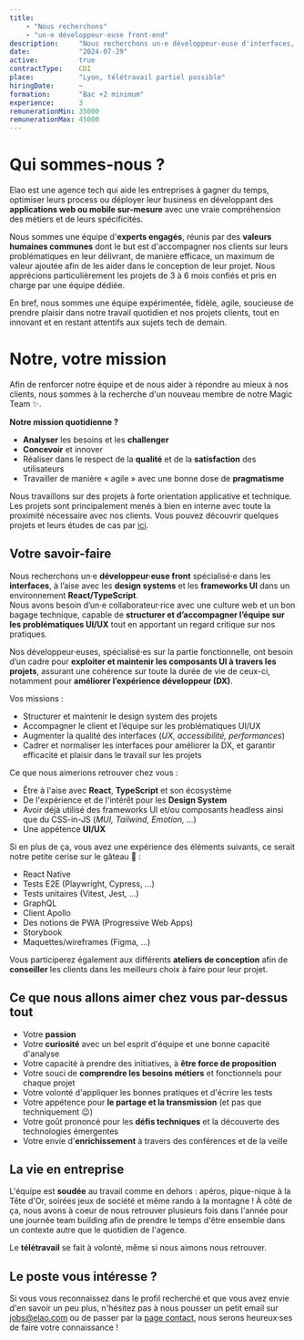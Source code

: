 ```yaml
---
title:
    - "Nous recherchons"
    - "un·e développeur·euse front-end"
description:     "Nous recherchons un·e développeur·euse d'interfaces, ayant une expérience des design systems dans un écosystème React"
date:            "2024-07-29"
active:          true
contractType:    CDI
place:           "Lyon, télétravail partiel possible"
hiringDate:      ~
formation:       "Bac +2 minimum"
experience:      3
remunerationMin: 35000
remunerationMax: 45000
---
```


# Qui sommes-nous ?

Elao est une agence tech qui aide les entreprises à gagner du temps, optimiser leurs process ou déployer leur business
en développant des **applications web ou mobile sur-mesure** avec une vraie compréhension des métiers et de leurs
spécificités.

Nous sommes une équipe d'**experts engagés**, réunis par des **valeurs humaines communes** dont le but est d'accompagner
nos clients sur leurs problématiques en leur délivrant, de manière efficace, un maximum de valeur ajoutée afin de les
aider dans le conception de leur projet. Nous apprécions particulièrement les projets de 3 à 6 mois confiés et pris en
charge par une équipe dédiée.

En bref, nous sommes une équipe expérimentée, fidèle, agile, soucieuse de prendre plaisir dans notre travail quotidien
et nos projets clients, tout en innovant et en restant attentifs aux sujets tech de demain.

# Notre, votre mission

Afin de renforcer notre équipe et de nous aider à répondre au mieux à nos clients, nous sommes à la recherche d'un
nouveau membre de notre Magic Team ✨.

**Notre mission quotidienne ?**

- **Analyser** les besoins et les **challenger**
- **Concevoir** et innover
- Réaliser dans le respect de la **qualité** et de la **satisfaction** des utilisateurs
- Travailler de manière « agile » avec une bonne dose de **pragmatisme**

Nous travaillons sur des projets à forte orientation applicative et technique. Les projets sont principalement menés à
bien en interne avec toute la proximité nécessaire avec nos clients.
Vous pouvez découvrir quelques projets et leurs études de cas par [ici](https://www.elao.com/nos-experiences/).

## Votre savoir-faire

Nous recherchons un·e **développeur·euse front** spécialisé·e dans les **interfaces**, à l’aise avec les 
**design systems** et les **frameworks UI** dans un environnement **React/TypeScript**.   
Nous avons besoin d’un·e collaborateur·rice avec une culture web et un bon bagage technique, capable de **structurer
et d’accompagner l’équipe sur les problématiques UI/UX** tout en apportant un regard critique sur nos pratiques.

Nos développeur·euses, spécialisé·es sur la partie fonctionnelle, ont besoin d’un cadre pour **exploiter et maintenir
les composants UI à travers les projets**, assurant une cohérence sur toute la durée de vie de ceux-ci, notamment pour
**améliorer l’expérience développeur (DX)**.

Vos missions :

- Structurer et maintenir le design system des projets
- Accompagner le client et l’équipe sur les problématiques UI/UX
- Augmenter la qualité des interfaces (_UX, accessibilité, performances_)
- Cadrer et normaliser les interfaces pour améliorer la DX, et garantir efficacité et plaisir dans le travail sur les
  projets

Ce que nous aimerions retrouver chez vous :

- Être à l'aise avec **React**, **TypeScript** et son écosystème
- De l'expérience et de l'intérêt pour les **Design System**
- Avoir déjà utilisé des frameworks UI et/ou composants headless ainsi que du CSS-in-JS (_MUI, Tailwind, Emotion, ..._)
- Une appétence **UI/UX**

Si en plus de ça, vous avez une expérience des éléments suivants, ce serait notre petite cerise sur le gâteau 🍒 :
- React Native
- Tests E2E (Playwright, Cypress, ...)
- Tests unitaires (Vitest, Jest, ...)
- GraphQL
- Client Apollo
- Des notions de PWA (Progressive Web Apps)
- Storybook
- Maquettes/wireframes (Figma, ...)

Vous participerez également aux différents **ateliers de conception** afin de **conseiller** les clients dans
les meilleurs choix à faire pour leur projet.

## Ce que nous allons aimer chez vous par-dessus tout

- Votre **passion**
- Votre **curiosité** avec un bel esprit d'équipe et une bonne capacité d'analyse
- Votre capacité à prendre des initiatives, à **être force de proposition**
- Votre souci de **comprendre les besoins métiers** et fonctionnels pour chaque projet
- Votre volonté d'appliquer les bonnes pratiques et d'écrire les tests
- Votre appétence pour **le partage et la transmission** (et pas que techniquement 😉)
- Votre goût prononcé pour les **défis techniques** et la découverte des technologies émergentes
- Votre envie d'**enrichissement** à travers des conférences et de la veille

## La vie en entreprise

L'équipe est **soudée** au travail comme en dehors : apéros, pique-nique à la Tête d'Or, soirées jeux de société et même rando à la montagne ! À côté de ça, nous avons à coeur de nous retrouver plusieurs fois dans l'année pour une journée team building afin de prendre le temps d'être ensemble dans un contexte autre que le quotidien de l'agence.

Le **télétravail** se fait à volonté, même si nous aimons nous retrouver.

## Le poste vous intéresse ?

Si vous vous reconnaissez dans le profil recherché et que vous avez envie d'en savoir un peu plus, n'hésitez pas à nous pousser un petit email sur [jobs@elao.com](mailto:jobs@elao.com) ou de passer par la [page contact](https://www.elao.com/contact/), nous serons heureux·ses de faire votre connaissance !

